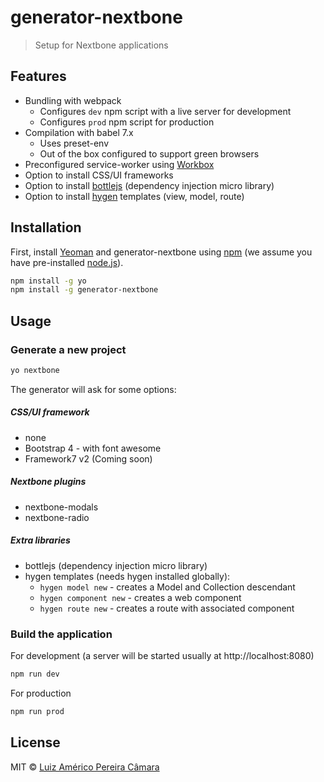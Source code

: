 # generator-nextbone
> Setup for Nextbone applications

## Features

 * Bundling with webpack
   * Configures `dev` npm script with a live server for development
   * Configures `prod` npm script for production   
 * Compilation with babel 7.x
   * Uses preset-env
   * Out of the box configured to support green browsers 
 * Preconfigured service-worker using [Workbox](https://github.com/GoogleChrome/workbox) 
 * Option to install CSS/UI frameworks
 * Option to install [bottlejs](https://github.com/young-steveo/bottlejs) (dependency injection micro library)
 * Option to install [hygen](https://github.com/jondot/hygen) templates (view, model, route)
 
## Installation

First, install [Yeoman](http://yeoman.io) and generator-nextbone using [npm](https://www.npmjs.com/) (we assume you have pre-installed [node.js](https://nodejs.org/)).

```bash
npm install -g yo
npm install -g generator-nextbone
```

## Usage

### Generate a new project

```bash
yo nextbone
```

The generator will ask for some options:

##### CSS/UI framework
  * none
  * Bootstrap 4 - with font awesome
  * Framework7 v2 (Coming soon)

##### Nextbone plugins
  * nextbone-modals
  * nextbone-radio
  
##### Extra libraries 
  * bottlejs (dependency injection micro library)
  * hygen templates (needs hygen installed globally):
    * `hygen model new` - creates a Model and Collection descendant
    * `hygen component new` - creates a web component
    * `hygen route new` - creates a route with associated component


### Build the application

For development (a server will be started usually at http://localhost:8080)
```bash
npm run dev 
```

For production
```bash
npm run prod
```

## License

MIT © [Luiz Américo Pereira Câmara]()


[npm-image]: https://badge.fury.io/js/generator-nextbone.svg
[npm-url]: https://npmjs.org/package/generator-nextbone
[travis-image]: https://travis-ci.org/blikblum/generator-nextbone.svg?branch=master
[travis-url]: https://travis-ci.org/blikblum/generator-nextbone
[daviddm-image]: https://david-dm.org/blikblum/generator-nextbone.svg?theme=shields.io
[daviddm-url]: https://david-dm.org/blikblum/generator-nextbone
